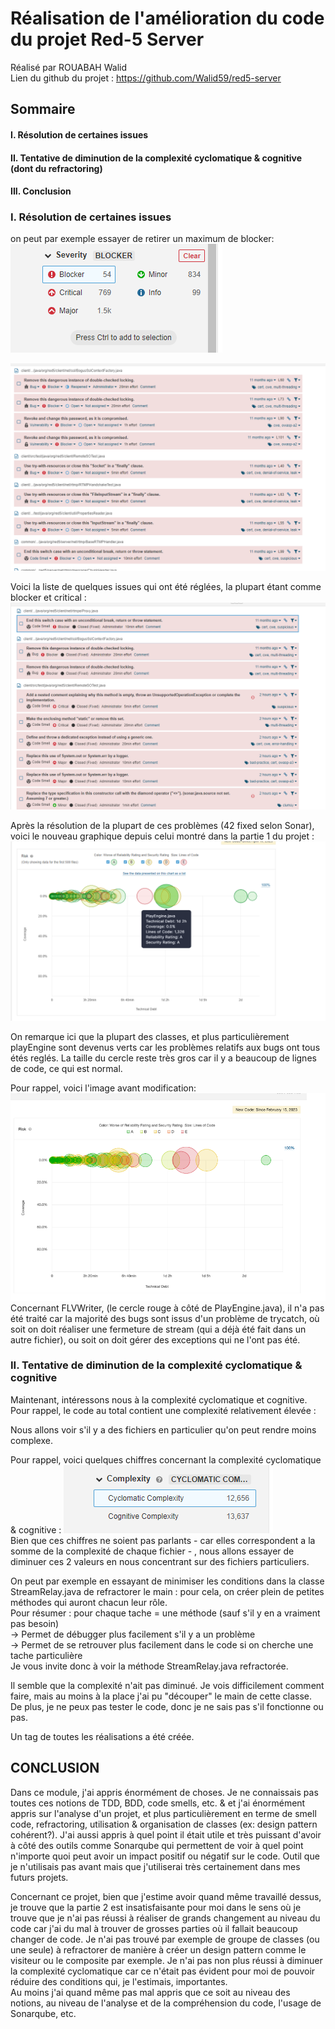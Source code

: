 # Réalisation de l'amélioration du code du projet Red-5 Server
Réalisé par ROUABAH Walid  
Lien du github du projet : https://github.com/Walid59/red5-server

## Sommaire

#### I. Résolution de certaines issues
#### II. Tentative de diminution de la complexité cyclomatique & cognitive (dont du refractoring)
#### III. Conclusion



### I. Résolution de certaines issues
on peut par exemple essayer de retirer un maximum de blocker:  
![image](image_2.png)

![image](image_3.png)

Voici la liste de quelques issues qui ont été réglées, la plupart étant comme blocker et critical : ![image](image_4.png)

Après la résolution de la plupart de ces problèmes (42 fixed selon Sonar), voici le nouveau graphique depuis celui montré dans la partie 1 du projet : 
![image](image_11.png)

On remarque ici que la plupart des classes, et plus particulièrement playEngine sont devenus verts car les problèmes relatifs aux bugs ont tous étés reglés. La taille du cercle reste très gros car il y a beaucoup de lignes de code, ce qui est normal.  

Pour rappel, voici l'image avant modification:  
![image](image_12.png)  
Concernant FLVWriter, (le cercle rouge à côté de PlayEngine.java), il n'a pas été traité car la majorité des bugs sont issus d'un problème de trycatch, où soit on doit réaliser une fermeture de stream (qui a déjà été fait dans un autre fichier), ou soit on doit gérer des exceptions qui ne l'ont pas été.

### II. Tentative de diminution de la complexité cyclomatique & cognitive  


Maintenant, intéressons nous à la complexité cyclomatique et cognitive. Pour rappel, le code au total contient une complexité relativement élevée :

Nous allons voir s'il y a des fichiers en particulier qu'on peut rendre moins complexe.

Pour rappel, voici quelques chiffres concernant la complexité cyclomatique & cognitive  :
![image](image13.png)  
Bien que ces chiffres ne soient pas parlants - car elles correspondent a la somme de la complexité de chaque fichier - , nous allons essayer de diminuer ces 2 valeurs en nous concentrant sur des fichiers particuliers.  

On peut par exemple en essayant de minimiser les conditions dans la classe StreamRelay.java de refractorer le main : pour cela, on créer plein de petites méthodes qui auront chacun leur rôle.  
Pour résumer : pour chaque tache = une méthode (sauf s'il y en a vraiment pas besoin)  
-> Permet de débugger plus facilement s'il y a un problème  
-> Permet de se retrouver plus facilement dans le code si on cherche une tache particulière  
Je vous invite donc à voir la méthode StreamRelay.java refractorée.

Il semble que la complexité n'ait pas diminué. Je vois difficilement comment faire, mais au moins à la place j'ai pu "découper" le main de cette classe.
De plus, je ne peux pas tester le code, donc je ne sais pas s'il fonctionne ou pas.

Un tag de toutes les réalisations a été créée.

## CONCLUSION

Dans ce module, j'ai appris énormément de choses. Je ne connaissais pas toutes ces notions de TDD, BDD, code smells, etc. & et j'ai énormément appris sur l'analyse d'un projet, et plus particulièrement en terme de smell code, refractoring, utilisation & organisation de classes (ex: design pattern cohérent?). J'ai aussi appris à quel point il était utile et très puissant d'avoir à côté des outils comme Sonarqube qui permettent de voir à quel point n'importe quoi peut avoir un impact positif ou négatif sur le code. Outil que je n'utilisais pas avant mais que j'utiliserai très certainement dans mes futurs projets.  

Concernant ce projet, bien que j'estime avoir quand même travaillé dessus, je trouve que la partie 2 est insatisfaisante pour moi dans le sens où je trouve que je n'ai pas réussi à réaliser de grands changement au niveau du code car j'ai du mal à trouver de grosses parties où il fallait beaucoup changer de code. Je n'ai pas trouvé par exemple de groupe de classes (ou une seule) à refractorer de manière à créer un design pattern comme le visiteur ou le composite par exemple. Je n'ai pas non plus réussi à diminuer la complexité cyclomatique car ce n'était pas évident pour moi de pouvoir réduire des conditions qui, je l'estimais, importantes.  
Au moins j'ai quand même pas mal appris que ce soit au niveau des notions, au niveau de l'analyse et de la compréhension du code, l'usage de Sonarqube, etc.
